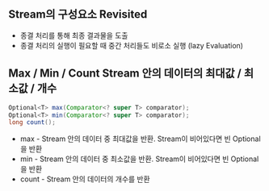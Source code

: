 ## Stream의 구성요소 Revisited
- 종결 처리를 통해 최종 결과물을 도출
- 종결 처리의 실행이 필요할 때 중간 처리들도 비로소 실행 (lazy Evaluation)

## Max / Min / Count Stream 안의 데이터의 최대값 / 최소값 / 개수
```java
Optional<T> max(Comparator<? super T> comparator);
Optional<T> min(Comparator<? super T> comparator);
long count();
```
- max - Stream 안의 데이터 중 최대값을 반환. Stream이 비어있다면 빈 Optional을 반환
- min - Stream 안의 데이터 중 최소값을 반환. Stream이 비어있다면 빈 Optional을 반환
- count - Stream 안의 데이터의 개수를 반환

